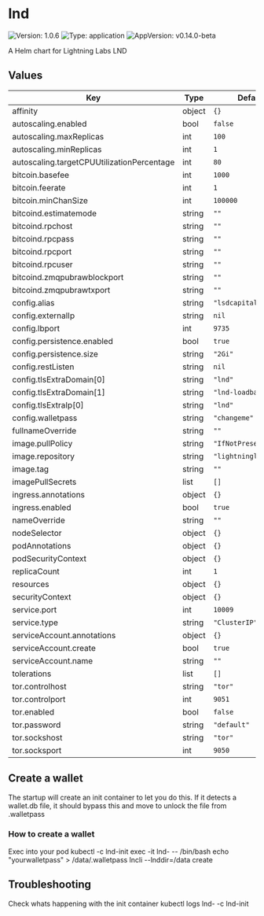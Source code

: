 # lnd

![Version: 1.0.6](https://img.shields.io/badge/Version-1.0.6-informational?style=flat-square) ![Type: application](https://img.shields.io/badge/Type-application-informational?style=flat-square) ![AppVersion: v0.14.0-beta](https://img.shields.io/badge/AppVersion-v0.14.0--beta-informational?style=flat-square)

A Helm chart for Lightning Labs LND

## Values

| Key | Type | Default | Description |
|-----|------|---------|-------------|
| affinity | object | `{}` |  |
| autoscaling.enabled | bool | `false` |  |
| autoscaling.maxReplicas | int | `100` |  |
| autoscaling.minReplicas | int | `1` |  |
| autoscaling.targetCPUUtilizationPercentage | int | `80` |  |
| bitcoin.basefee | int | `1000` |  |
| bitcoin.feerate | int | `1` |  |
| bitcoin.minChanSize | int | `100000` |  |
| bitcoind.estimatemode | string | `""` |  |
| bitcoind.rpchost | string | `""` |  |
| bitcoind.rpcpass | string | `""` |  |
| bitcoind.rpcport | string | `""` |  |
| bitcoind.rpcuser | string | `""` |  |
| bitcoind.zmqpubrawblockport | string | `""` |  |
| bitcoind.zmqpubrawtxport | string | `""` |  |
| config.alias | string | `"lsdcapital"` |  |
| config.externalIp | string | `nil` |  |
| config.lbport | int | `9735` |  |
| config.persistence.enabled | bool | `true` |  |
| config.persistence.size | string | `"2Gi"` |  |
| config.restListen | string | `nil` |  |
| config.tlsExtraDomain[0] | string | `"lnd"` |  |
| config.tlsExtraDomain[1] | string | `"lnd-loadbalancer"` |  |
| config.tlsExtraIp[0] | string | `"lnd"` |  |
| config.walletpass | string | `"changeme"` |  |
| fullnameOverride | string | `""` |  |
| image.pullPolicy | string | `"IfNotPresent"` |  |
| image.repository | string | `"lightninglabs/lnd"` |  |
| image.tag | string | `""` |  |
| imagePullSecrets | list | `[]` |  |
| ingress.annotations | object | `{}` |  |
| ingress.enabled | bool | `true` |  |
| nameOverride | string | `""` |  |
| nodeSelector | object | `{}` |  |
| podAnnotations | object | `{}` |  |
| podSecurityContext | object | `{}` |  |
| replicaCount | int | `1` |  |
| resources | object | `{}` |  |
| securityContext | object | `{}` |  |
| service.port | int | `10009` |  |
| service.type | string | `"ClusterIP"` |  |
| serviceAccount.annotations | object | `{}` |  |
| serviceAccount.create | bool | `true` |  |
| serviceAccount.name | string | `""` |  |
| tolerations | list | `[]` |  |
| tor.controlhost | string | `"tor"` |  |
| tor.controlport | int | `9051` |  |
| tor.enabled | bool | `false` |  |
| tor.password | string | `"default"` |  |
| tor.sockshost | string | `"tor"` |  |
| tor.socksport | int | `9050` |  |

## Create a wallet

The startup will create an init container to let you do this. If it detects a wallet.db file, it should bypass this and move to unlock the file from .walletpass

### How to create a wallet

Exec into your pod
kubectl -c lnd-init exec -it lnd-<pod-id> -- /bin/bash
echo "yourwalletpass" > /data/.walletpass
lncli --lnddir=/data create

## Troubleshooting

Check whats happening with the init container
kubectl logs lnd-<pod-name> -c lnd-init
